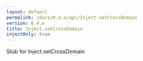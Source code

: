 ```yaml
---
layout: default
permalink: /docs/0.4.x/api/Inject.setCrossDomain
version: 0.4.x
title: Inject.setCrossDomain
injectOnly: true
---
```

Stub for Inject.setCrossDomain